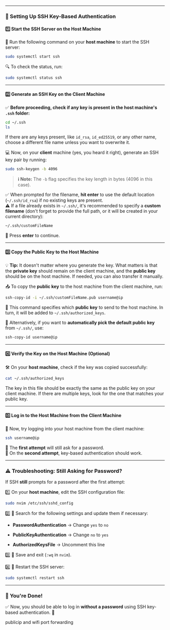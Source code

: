 
---

### **🔑 Setting Up SSH Key-Based Authentication**

#### **1️⃣ Start the SSH Server on the Host Machine**

🚀 Run the following command on your **host machine** to start the SSH server:

```bash
sudo systemctl start ssh
```

🔍 To check the status, run:

```bash
sudo systemctl status ssh
```

---

#### **2️⃣ Generate an SSH Key on the Client Machine**

✅ **Before proceeding, check if any key is present in the host machine's `.ssh` folder:**

```bash
cd ~/.ssh
ls
```

If there are any keys present, like `id_rsa`, `id_ed25519`, or any other name, choose a different file name unless you want to overwrite it.

💻 Now, on your **client** machine (yes, you heard it right), generate an SSH key pair by running:

```bash
sudo ssh-keygen -b 4096
```

> **ℹ️ Note:** The `-b` flag specifies the key length in bytes (4096 in this case).

✅ When prompted for the filename, **hit enter** to use the default location (`~/.ssh/id_rsa`) if no existing keys are present.  
⚠️ If a file already exists in `~/.ssh/`, it's recommended to specify a **custom filename** (don't forget to provide the full path, or it will be created in your current directory):

```bash
~/.ssh/customFileName
```

🎯 Press **enter** to continue.

---

#### **3️⃣ Copy the Public Key to the Host Machine**

💡 **Tip:** It doesn't matter where you generate the key. What matters is that the **private key** should remain on the client machine, and the **public key** should be on the host machine. If needed, you can also transfer it manually.

📤 To copy the **public key** to the host machine from the client machine, run:

```bash
ssh-copy-id -i ~/.ssh/customFileName.pub username@ip
```

📌 This command specifies which **public key** to send to the host machine. In turn, it will be added to `~/.ssh/authorized_keys`.

🔄 Alternatively, if you want to **automatically pick the default public key** from `~/.ssh/`, use:

```bash
ssh-copy-id username@ip
```

---

#### **4️⃣ Verify the Key on the Host Machine (Optional)**

🛠️ On your **host machine**, check if the key was copied successfully:

```bash
cat ~/.ssh/authorized_keys
```

The key in this file should be exactly the same as the public key on your client machine. If there are multiple keys, look for the one that matches your public key.

---

#### **5️⃣ Log in to the Host Machine from the Client Machine**

🔑 Now, try logging into your host machine from the client machine:

```bash
ssh username@ip
```

🔐 The **first attempt** will still ask for a password.  
🎉 On the **second attempt**, key-based authentication should work.

---

### **⚠️ Troubleshooting: Still Asking for Password?**

If SSH **still** prompts for a password after the first attempt:

1️⃣ On your **host machine**, edit the SSH configuration file:

```bash
sudo nvim /etc/ssh/sshd_config
```

2️⃣ 🔎 Search for the following settings and update them if necessary:

- **PasswordAuthentication** → Change `yes` to `no`
    
- **PublicKeyAuthentication** → Change `no` to `yes`
    
- **AuthorizedKeysFile** → Uncomment this line
    

3️⃣ 💾 Save and exit (`:wq` in `nvim`).

4️⃣ 🔄 Restart the SSH server:

```bash
sudo systemctl restart ssh
```

---

### **🎉 You're Done!**

✅ Now, you should be able to log in **without a password** using SSH key-based authentication. 🚀


publicip and wifi port forwarding

